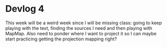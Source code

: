 # Devlog 4

This week will be a weird week since I will be missing class: going to keep playing with the text, finding the sources I need and then playing with MapMap.
Also need to ponder where I want to project it so I can maybe start practicing getting the projection mapping right?
